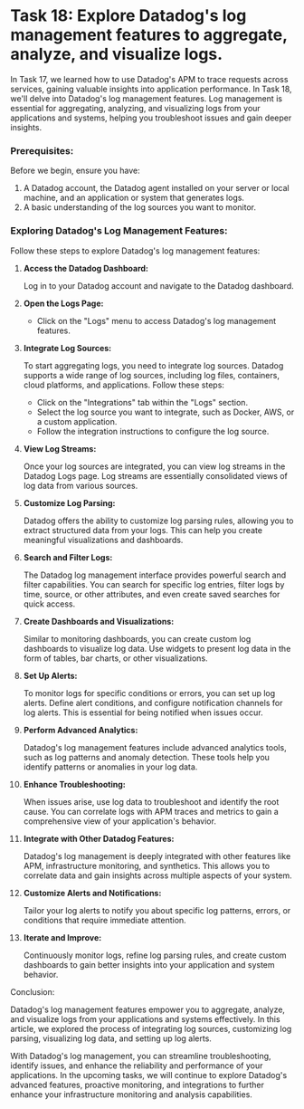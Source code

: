 # Task 18: Explore Datadog's log management features to aggregate, analyze, and visualize logs.

In Task 17, we learned how to use Datadog's APM to trace requests across services, gaining valuable insights into application performance. In Task 18, we'll delve into Datadog's log management features. Log management is essential for aggregating, analyzing, and visualizing logs from your applications and systems, helping you troubleshoot issues and gain deeper insights.

### **Prerequisites:**

Before we begin, ensure you have:

1. A Datadog account, the Datadog agent installed on your server or local machine, and an application or system that generates logs.
2. A basic understanding of the log sources you want to monitor.

### **Exploring Datadog's Log Management Features:**

Follow these steps to explore Datadog's log management features:

1. **Access the Datadog Dashboard:**
    
    Log in to your Datadog account and navigate to the Datadog dashboard.
    
2. **Open the Logs Page:**
    - Click on the "Logs" menu to access Datadog's log management features.
3. **Integrate Log Sources:**
    
    To start aggregating logs, you need to integrate log sources. Datadog supports a wide range of log sources, including log files, containers, cloud platforms, and applications. Follow these steps:
    
    - Click on the "Integrations" tab within the "Logs" section.
    - Select the log source you want to integrate, such as Docker, AWS, or a custom application.
    - Follow the integration instructions to configure the log source.
4. **View Log Streams:**
    
    Once your log sources are integrated, you can view log streams in the Datadog Logs page. Log streams are essentially consolidated views of log data from various sources.
    
5. **Customize Log Parsing:**
    
    Datadog offers the ability to customize log parsing rules, allowing you to extract structured data from your logs. This can help you create meaningful visualizations and dashboards.
    
6. **Search and Filter Logs:**
    
    The Datadog log management interface provides powerful search and filter capabilities. You can search for specific log entries, filter logs by time, source, or other attributes, and even create saved searches for quick access.
    
7. **Create Dashboards and Visualizations:**
    
    Similar to monitoring dashboards, you can create custom log dashboards to visualize log data. Use widgets to present log data in the form of tables, bar charts, or other visualizations.
    
8. **Set Up Alerts:**
    
    To monitor logs for specific conditions or errors, you can set up log alerts. Define alert conditions, and configure notification channels for log alerts. This is essential for being notified when issues occur.
    
9. **Perform Advanced Analytics:**
    
    Datadog's log management features include advanced analytics tools, such as log patterns and anomaly detection. These tools help you identify patterns or anomalies in your log data.
    
10. **Enhance Troubleshooting:**
    
    When issues arise, use log data to troubleshoot and identify the root cause. You can correlate logs with APM traces and metrics to gain a comprehensive view of your application's behavior.
    
11. **Integrate with Other Datadog Features:**
    
    Datadog's log management is deeply integrated with other features like APM, infrastructure monitoring, and synthetics. This allows you to correlate data and gain insights across multiple aspects of your system.
    
12. **Customize Alerts and Notifications:**
    
    Tailor your log alerts to notify you about specific log patterns, errors, or conditions that require immediate attention.
    
13. **Iterate and Improve:**
    
    Continuously monitor logs, refine log parsing rules, and create custom dashboards to gain better insights into your application and system behavior.
    

Conclusion:

Datadog's log management features empower you to aggregate, analyze, and visualize logs from your applications and systems effectively. In this article, we explored the process of integrating log sources, customizing log parsing, visualizing log data, and setting up log alerts.

With Datadog's log management, you can streamline troubleshooting, identify issues, and enhance the reliability and performance of your applications. In the upcoming tasks, we will continue to explore Datadog's advanced features, proactive monitoring, and integrations to further enhance your infrastructure monitoring and analysis capabilities.